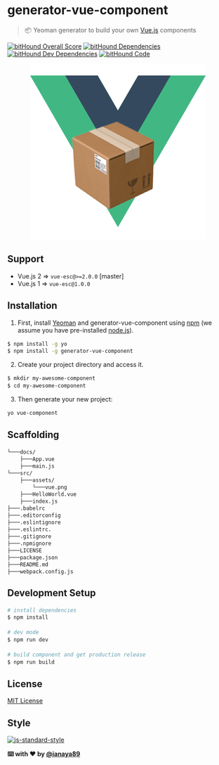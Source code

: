 # generator-vue-component

> 📦 Yeoman generator to build your own [Vue.js](http://vuejs.org/) components

[![bitHound Overall Score](https://www.bithound.io/github/ianaya89/generator-vue-component/badges/score.svg)](https://www.bithound.io/github/ianaya89/generator-vue-component)
[![bitHound Dependencies](https://www.bithound.io/github/ianaya89/generator-vue-component/badges/dependencies.svg)](https://www.bithound.io/github/ianaya89/generator-vue-component/master/dependencies/npm)
[![bitHound Dev Dependencies](https://www.bithound.io/github/ianaya89/generator-vue-component/badges/devDependencies.svg)](https://www.bithound.io/github/ianaya89/generator-vue-component/master/dependencies/npm)
[![bitHound Code](https://www.bithound.io/github/ianaya89/generator-vue-component/badges/code.svg)](https://www.bithound.io/github/ianaya89/generator-vue-component)

<p align="center">
  <img src="generators/app/templates/src/assets/vue.png" alt="yo" title="yo"/>
</p>

## Support
- Vue.js 2 => `vue-esc@>=2.0.0` [master]
- Vue.js 1 => `vue-esc@1.0.0`


## Installation

1. First, install [Yeoman](http://yeoman.io) and generator-vue-component using [npm](https://www.npmjs.com/) (we assume you have pre-installed [node.js](https://nodejs.org/)).

```bash
$ npm install -g yo
$ npm install -g generator-vue-component
```

2. Create your project directory and access it.

```bash
$ mkdir my-awesome-component
$ cd my-awesome-component
```

3. Then generate your new project:

```bash
yo vue-component
```

## Scaffolding

```
└───docs/
    ├───App.vue
    ├───main.js
└───src/
    ├───assets/
        └───vue.png
    ├───HelloWorld.vue
    ├───index.js
├───.babelrc
├───.editorconfig
├───.eslintignore
├───.eslintrc.
├───.gitignore
├───.npmignore
├───LICENSE
├───package.json
├───README.md
├───webpack.config.js
```

## Development Setup

```bash
# install dependencies
$ npm install

# dev mode
$ npm run dev

# build component and get production release
$ npm run build
```

## License
[MIT License](https://github.com/ndelvalle/vue-esc/blob/master/LICENSE)

## Style
[![js-standard-style](https://cdn.rawgit.com/feross/standard/master/badge.svg)](http://standardjs.com)

**⌨️ with ❤️ by [@ianaya89](https://twitter.com/ianaya89)**
